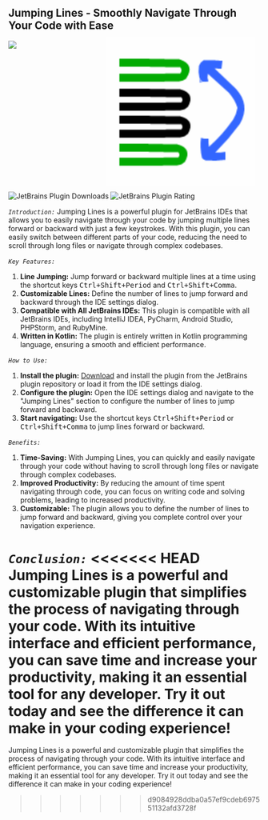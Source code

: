 ## Jumping Lines - Smoothly Navigate Through Your Code with Ease <img align="right" src="src/main/resources/META-INF/pluginIcon.svg" style ="padding:10px" alt="Plugin Logo">

<a href="https://plugins.jetbrains.com/plugin/22878-jumping-lines"><img src="https://img.shields.io/website?down_color=red&down_message=Under%20work&label=Plugin&logo=jetbrains&style=for-the-badge&up_color=blue&up_message=Stable&url=https://plugins.jetbrains.com/plugin/22878-jumping-lines"></a>
![JetBrains Plugin Downloads](https://img.shields.io/jetbrains/plugin/d/22878?style=for-the-badge&logo=jetbrains&label=Total%20Downloads&color=blue)
![JetBrains Plugin Rating](https://img.shields.io/jetbrains/plugin/r/rating/22878?style=for-the-badge&label=Rating&color=blue)

_`Introduction:`_
Jumping Lines is a powerful plugin for JetBrains IDEs that allows you to easily navigate through your code by jumping
multiple lines forward or backward with just a few keystrokes. With this plugin, you can easily switch between different
parts of your code, reducing the need to scroll through long files or navigate through complex codebases.

_`Key Features:`_

1. **Line Jumping:** Jump forward or backward multiple lines at a time using the shortcut keys <kbd>
   Ctrl+Shift+Period</kbd> and <kbd>Ctrl+Shift+Comma</kbd>.
2. **Customizable Lines:** Define the number of lines to jump forward and backward through the IDE settings dialog.
3. **Compatible with All JetBrains IDEs:** This plugin is compatible with all JetBrains IDEs, including IntelliJ IDEA,
   PyCharm, Android Studio, PHPStorm, and RubyMine.
4. **Written in Kotlin:** The plugin is entirely written in Kotlin programming language, ensuring a smooth and efficient
   performance.

_`How to Use:`_

1. **Install the plugin:** [Download](https://plugins.jetbrains.com/plugin/22878-jumping-lines) and install the plugin
   from the JetBrains plugin repository or load it from the IDE settings dialog.
2. **Configure the plugin:** Open the IDE settings dialog and navigate to the "Jumping Lines" section to configure the
   number of lines to jump forward and backward.
3. **Start navigating:** Use the shortcut keys <kbd>Ctrl+Shift+Period</kbd> or <kbd>Ctrl+Shift+Comma</kbd> to jump lines
   forward or backward.

_`Benefits:`_

1. **Time-Saving:** With Jumping Lines, you can quickly and easily navigate through your code without having to scroll
   through long files or navigate through complex codebases.
2. **Improved Productivity:** By reducing the amount of time spent navigating through code, you can focus on writing
   code and solving problems, leading to increased productivity.
3. **Customizable:** The plugin allows you to define the number of lines to jump forward and backward, giving you
   complete control over your navigation experience.

_`Conclusion:`_
<<<<<<< HEAD
Jumping Lines is a powerful and customizable plugin that simplifies the process of navigating through your code. With
its intuitive interface and efficient performance, you can save time and increase your productivity, making it an
essential tool for any developer. Try it out today and see the difference it can make in your coding experience!  
=======
Jumping Lines is a powerful and customizable plugin that simplifies the process of navigating through your code. With
its intuitive interface and efficient performance, you can save time and increase your productivity, making it an
essential tool for any developer. Try it out today and see the difference it can make in your coding experience!
> > > > > > > d9084928ddba0a57ef9cdeb697551132afd3728f